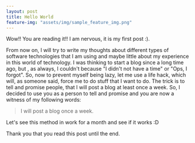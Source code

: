 ```yaml
---
layout: post
title: Hello World
feature-img: "assets/img/sample_feature_img.png"
---
```


Wow!! You are reading it!! I am nervous, it is my first post :).

From now on, I will try to write my thoughts about different types of software technologies that I am using and maybe little about my experience in this world of technology. 
I was thinking to start a blog since a long time ago, but , as always, I couldn't because "I didn't not have a time" or "Ops, I forgot". 
So, now to prevent myself being lazy, let me use a life hack, which will, as someone said, force me to do stuff that I want to do.
The trick is to tell and promise people, that I will post a blog at least once a week. So, I decided to use you as a person to tell and promise and you are now a witness of my following words:

> I will post a blog once a week. 

Let's see this method in work for a month and see if it works :D



Thank you that you read this post until the end. 
 

